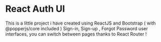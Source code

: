 # React Auth UI
This is a little project i have created using ReactJS and Bootstrap ( with @popperjs/core included )
Sign-in, Sign-up , Forgot Password user interfaces, you can switch between pages thanks to React Router !
